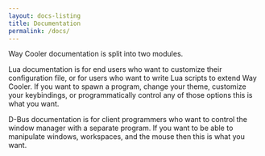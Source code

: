 ```yaml
---
layout: docs-listing
title: Documentation
permalink: /docs/
---
```


Way Cooler documentation is split into two modules. 

Lua documentation is for end users who want to customize their configuration file, or for users who want to write Lua scripts to extend Way Cooler. If you want to spawn a program, change your theme, customize your keybindings, or programmatically control any of those options this is what you want.

D-Bus documentation is for client programmers who want to control the window manager with a separate program. If you want to be able to manipulate windows, workspaces, and the mouse then this is what you want.


